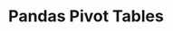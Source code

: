 ---
title: "Pandas Pivot Tables"
published: true
morea_id: reading-pandas-pivot
morea_summary: "How to Create a Pandas Pivot Table in Python"
morea_url: https://builtin.com/data-science/pandas-pivot-tables
morea_type: reading
morea_labels:
    - tutorial
---